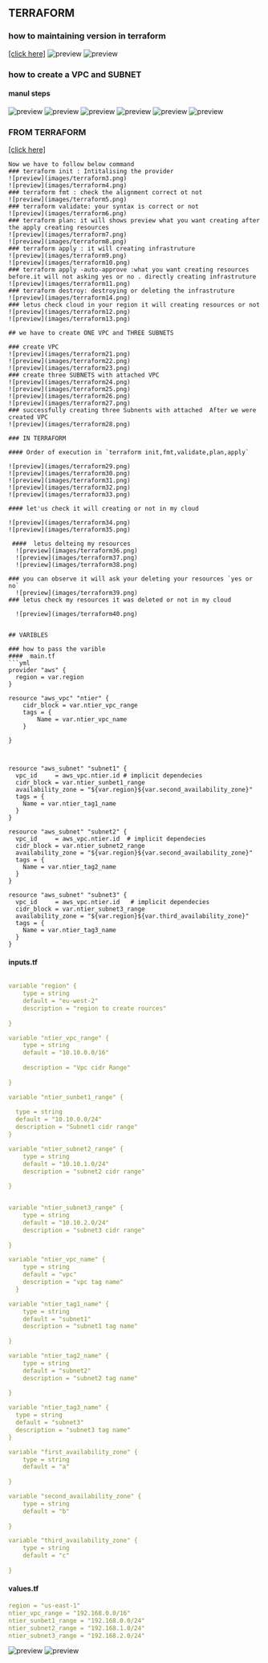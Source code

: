 TERRAFORM
-----------

### how to maintaining version in terraform
[[click here]](required_version/version.tf)
![preview](images/terraform1.png)
![preview](images/terraform2.png)

### how to create a VPC and SUBNET
#### manul steps
![preview](images/terraform15.png)
![preview](images/terraform16.png)
![preview](images/terraform17.png)
![preview](images/terraform18.png)
![preview](images/terraform19.png)
![preview](images/terraform20.png)

### FROM TERRAFORM
[[click here]](vpc)

```
Now we have to follow below command
### terraform init : Intitalising the provider
![preview](images/terraform3.png)
![preview](images/terraform4.png)
### terraform fmt : check the alignment correct ot not
![preview](images/terraform5.png)
### terraform validate: your syntax is correct or not
![preview](images/terraform6.png)
### terraform plan: it will shows preview what you want creating after the apply creating resources
![preview](images/terraform7.png)
![preview](images/terraform8.png)
### terraform apply : it will creating infrastruture
![preview](images/terraform9.png)
![preview](images/terraform10.png)
### terraform apply -auto-approve :what you want creating resources before.it will not asking yes or no . directly creating infrastruture
![preview](images/terraform11.png)
### terraform destroy: destroying or deleting the infrastruture
![preview](images/terraform14.png)
### letus check cloud in your region it will creating resources or not
![preview](images/terraform12.png)
![preview](images/terraform13.png)

## we have to create ONE VPC and THREE SUBNETS

### create VPC
![preview](images/terraform21.png)
![preview](images/terraform22.png)
![preview](images/terraform23.png)
### create three SUBNETS with attached VPC
![preview](images/terraform24.png)
![preview](images/terraform25.png)
![preview](images/terraform26.png)
![preview](images/terraform27.png)
### successfully creating three Subnents with attached  After we were created VPC
![preview](images/terraform28.png)

### IN TERRAFORM

#### Order of execution in `terraform init,fmt,validate,plan,apply`

![preview](images/terraform29.png)
![preview](images/terraform30.png)
![preview](images/terraform31.png)
![preview](images/terraform32.png)
![preview](images/terraform33.png)

#### let'us check it will creating or not in my cloud

![preview](images/terraform34.png)
![preview](images/terraform35.png)

 ####  letus delteing my resources
  ![preview](images/terraform36.png)
  ![preview](images/terraform37.png)
  ![preview](images/terraform38.png)

### you can observe it will ask your deleting your resources `yes or no`
  ![preview](images/terraform39.png)
### letus check my resources it was deleted or not in my cloud

  ![preview](images/terraform40.png)


## VARIBLES

### how to pass the varible
####  main.tf
```yml 
provider "aws" {
  region = var.region
}

resource "aws_vpc" "ntier" {
    cidr_block = var.ntier_vpc_range
    tags = {
        Name = var.ntier_vpc_name
    }
  
}



resource "aws_subnet" "subnet1" {
  vpc_id     = aws_vpc.ntier.id # implicit dependecies
  cidr_block = var.ntier_sunbet1_range
  availability_zone = "${var.region}${var.second_availability_zone}"
  tags = {
    Name = var.ntier_tag1_name
  }
}

resource "aws_subnet" "subnet2" {
  vpc_id     = aws_vpc.ntier.id  # implicit dependecies
  cidr_block = var.ntier_subnet2_range
  availability_zone = "${var.region}${var.second_availability_zone}"
  tags = {
    Name = var.ntier_tag2_name
  }
}

resource "aws_subnet" "subnet3" {
  vpc_id     = aws_vpc.ntier.id   # implicit dependecies
  cidr_block = var.ntier_subnet3_range
  availability_zone = "${var.region}${var.third_availability_zone}"
  tags = {
    Name = var.ntier_tag3_name
  }
}

```

#### inputs.tf

```yml

variable "region" {
    type = string
    default = "eu-west-2"
    description = "region to create rources"
  
}

variable "ntier_vpc_range" {
    type = string
    default = "10.10.0.0/16"
    
    description = "Vpc cidr Range"
  
}

variable "ntier_sunbet1_range" {
  
  type = string
  default = "10.10.0.0/24"
  description = "Subnet1 cidr range"
}

variable "ntier_subnet2_range" {
    type = string
    default = "10.10.1.0/24"
    description = "subnet2 cidr range"
  
}


variable "ntier_subnet3_range" {
    type = string
    default = "10.10.2.0/24"
    description = "subnet3 cidr range"
  
}

variable "ntier_vpc_name" {
    type = string
    default = "vpc"
    description = "vpc tag name"
  }

variable "ntier_tag1_name" {
    type = string
    default = "subnet1"
    description = "subnet1 tag name"
  
}

variable "ntier_tag2_name" {
    type = string
    default = "subnet2"
    description = "subnet2 tag name"
  
}

variable "ntier_tag3_name" {
  type = string
  default = "subnet3"
  description = "subnet3 tag name"
}

variable "first_availability_zone" {
    type = string
    default = "a"
  
}

variable "second_availability_zone" {
    type = string
    default = "b"
  
}

variable "third_availability_zone" {
    type = string
    default = "c"
  
}

```

#### values.tf

```yml
region = "us-east-1"
ntier_vpc_range = "192.168.0.0/16"
ntier_sunbet1_range = "192.168.0.0/24"
ntier_subnet2_range = "192.168.1.0/24"
ntier_subnet3_range = "192.168.2.0/24"

```

![preview](images/pip1.png)
![preview](images/pip2.png)





